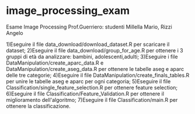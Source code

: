# image_processing_exam
Esame Image Processing Prof.Guerriero: studenti Millella Mario, Rizzi Angelo

1)Eseguire il file data_download/download_dataset.R per scaricare il dataset;
2)Eseguire il file data_download/group_for_age.R per ottenere i 3 gruppi di età da analizzare: bambini, adolescenti,adulti;
3)Eseguire i file DataManipulation/create_aparc_data.R e DataManipulation/create_aseg_data.R per ottenere le tabelle aseg e aparc delle tre categorie;
4)Eseguire il file DataManipulation/create_finals_tables.R per unire le tabelle aseg e aparc per ogni categoria;
5)Eseguire il file Classification/single_feature_selection.R per ottenere feature selection;
6)Eseguire il file Classification/Feature_Validation.R per ottenere il miglioramento dell'algoritmo;
7)Eseguire il file Classification/main.R per ottenere la classificazione.
